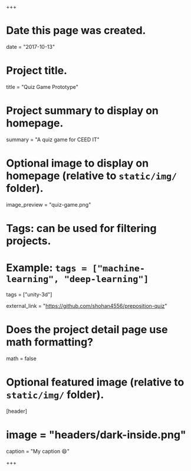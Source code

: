 +++
# Date this page was created.
date = "2017-10-13"

# Project title.
title = "Quiz Game Prototype"

# Project summary to display on homepage.
summary = "A quiz game for CEED IT"

# Optional image to display on homepage (relative to `static/img/` folder).
image_preview = "quiz-game.png"

# Tags: can be used for filtering projects.
# Example: `tags = ["machine-learning", "deep-learning"]`
tags = ["unity-3d"]

external_link = "https://github.com/shohan4556/preposition-quiz"

# Does the project detail page use math formatting?
math = false

# Optional featured image (relative to `static/img/` folder).
[header]
# image = "headers/dark-inside.png"
caption = "My caption :smile:"

+++


 
 
 
